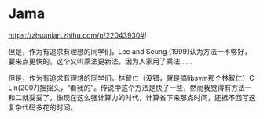 # Jama
https://zhuanlan.zhihu.com/p/22043930#!

但是，作为有追求有理想的同学们，Lee and Seung (1999)认为方法一不够好，要来点更快的。这个又叫乘法更新法，因为人家用了乘法......

但是，作为有追求有理想的同学们，林智仁（没错，就是搞libsvm那个林智仁）C Lin(2007)摇摇头，“看我的”。传说中这个方法是快了一些，然而我觉得有方法一和二就妥妥了，像现在这么强计算力的时代，计算省下来那点时间，还抵不回写这复杂代码多花的时间。
